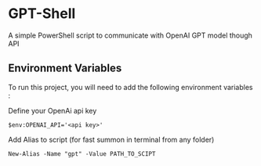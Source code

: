 # GPT-Shell
A simple PowerShell script to communicate with OpenAI GPT model though API


## Environment Variables

To run this project, you will need to add the following environment variables :

Define your OpenAi api key
```
$env:OPENAI_API='<api key>'
```

Add Alias to script (for fast summon in terminal from any folder)

```
New-Alias -Name "gpt" -Value PATH_TO_SCIPT
```



